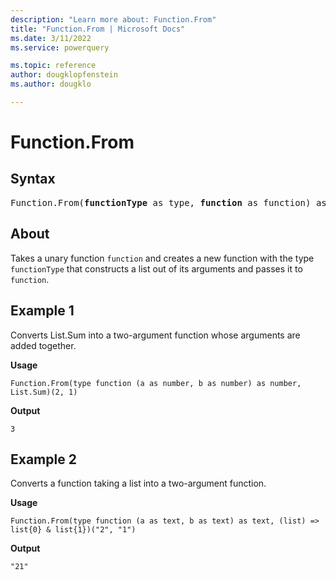 ```yaml
---
description: "Learn more about: Function.From"
title: "Function.From | Microsoft Docs"
ms.date: 3/11/2022
ms.service: powerquery

ms.topic: reference
author: dougklopfenstein
ms.author: dougklo

---
```

# Function.From

## Syntax

<pre>
Function.From(<b>functionType</b> as type, <b>function</b> as function) as function
</pre>

## About

Takes a unary function `function` and creates a new function with the type `functionType` that constructs a list out of its arguments and passes it to `function`.

## Example 1

Converts List.Sum into a two-argument function whose arguments are added together.

**Usage**

```powerquery-m
Function.From(type function (a as number, b as number) as number, List.Sum)(2, 1)
```

**Output**

`3`

## Example 2

Converts a function taking a list into a two-argument function.

**Usage**

```powerquery-m
Function.From(type function (a as text, b as text) as text, (list) => list{0} & list{1})("2", "1")
```

**Output**

`"21"`
